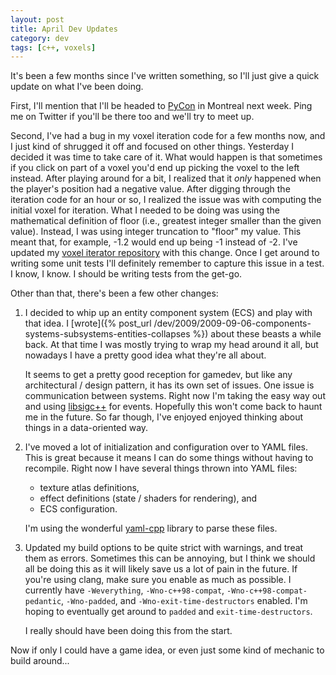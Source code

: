 ```yaml
---
layout: post
title: April Dev Updates
category: dev
tags: [c++, voxels]
---
```

It's been a few months since I've written something, so I'll just give a quick
update on what I've been doing.

<!-- more -->

First, I'll mention that I'll be headed to [PyCon](https://us.pycon.org/2014/)
in Montreal next week. Ping me on Twitter if you'll be there too and we'll try
to meet up.

Second, I've had a bug in my voxel iteration code for a few months now, and I
just kind of shrugged it off and focused on other things. Yesterday I decided
it was time to take care of it. What would happen is that sometimes if you
click on part of a voxel you'd end up picking the voxel to the left instead.
After playing around for a bit, I realized that it _only_ happened when the
player's position had a negative value. After digging through the iteration
code for an hour or so, I realized the issue was with computing the initial
voxel for iteration. What I needed to be doing was using the mathematical
definition of floor (i.e., greatest integer smaller than the given value).
Instead, I was using integer truncation to "floor" my value. This meant that,
for example, -1.2 would end up being -1 instead of -2. I've updated my
[voxel iterator repository](//github.com/thegedge/voxel_iterator) with this
change. Once I get around to writing some unit tests I'll definitely remember
to capture this issue in a test. I know, I know. I should be writing tests from
the get-go.

Other than that, there's been a few other changes:

1. I decided to whip up an entity component system (ECS) and play with that
   idea. I [wrote]({% post_url /dev/2009/2009-09-06-components-systems-subsystems-entities-collapses %})
   about these beasts a while back. At that time I was mostly trying to wrap
   my head around it all, but nowadays I have a pretty good idea what they're
   all about.

   It seems to get a pretty good reception for gamedev, but like any
   architectural / design pattern, it has its own set of issues. One issue is
   communication between systems. Right now I'm taking the easy way out and
   using [libsigc++](http://libsigc.sourceforge.net/) for events. Hopefully
   this won't come back to haunt me in the future. So far though, I've enjoyed
   enjoyed thinking about things in a data-oriented way.

2. I've moved a lot of initialization and configuration over to YAML files.
   This is great because it means I can do some things without having to
   recompile. Right now I have several things thrown into YAML files:

   - texture atlas definitions,
   - effect definitions (state / shaders for rendering), and
   - ECS configuration.

   I'm using the wonderful [yaml-cpp](https://code.google.com/p/yaml-cpp/)
   library to parse these files.

3. Updated my build options to be quite strict with warnings, and treat them as
   errors. Sometimes this can be annoying, but I think we should all be doing
   this as it will likely save us a lot of pain in the future. If you're using
   clang, make sure you enable as much as possible. I currently have
   `-Weverything`, `-Wno-c++98-compat`, `-Wno-c++98-compat-pedantic`,
   `-Wno-padded`, and `-Wno-exit-time-destructors` enabled. I'm hoping to
   eventually get around to `padded` and `exit-time-destructors`.

   I really should have been doing this from the start.

Now if only I could have a game idea, or even just some kind of mechanic to
build around...

